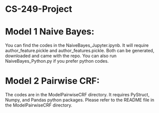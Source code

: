 # CS-249-Project

# Model 1 Naive Bayes: 
You can find the codes in the NaiveBayes_Jupyter.ipynb. It will require author_feature.pickle and author_features.pickle. Both can be generated, downloaded and came with the repo. You can also run NaiveBayes_Python.py if you prefer python codes. 



# Model 2 Pairwise CRF:
The codes are in the ModelPairwiseCRF directory. It requires PyStruct, Numpy, and Pandas python packages.
Please refer to the README file in the ModelPairwiseCRF directory. 